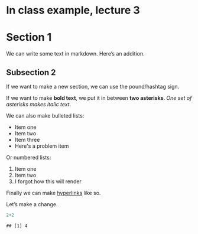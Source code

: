 In class example, lecture 3
================

# Section 1

We can write some text in markdown. Here’s an addition.

## Subsection 2

If we want to make a new section, we can use the pound/hashtag sign.

If we want to make **bold text**, we put it in between **two
asterisks**. *One set of asterisks makes italic text*.

We can also make bulleted lists:

-   Item one
-   Item two
-   Item three
-   Here's a problem item

Or numbered lists:

1.  Item one
2.  Item two
3.  I forgot how this will render

Finally we can make [hyperlinks](www.google.com) like so.

Let’s make a change.

``` r
2+2
```

    ## [1] 4
